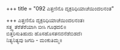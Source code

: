 +++
title = "092 ಎತ್ತಣಿನೊ ದೃಕ್ಪರಿಧಿಯಾಚೆಯಿಂದಲನಂತ"

+++
ಎತ್ತಣಿನೊ ದೃಕ್ಪರಿಧಿಯಾಚೆಯಿಂದಲನಂತ।  
ಸತ್ತ್ವ ತೆರೆತೆರೆಯಾಗಿ ಬೀಸಿ ಗೂಢದಲಿ॥  
ಬಿತ್ತರಿಸುತಿಹುದು ಹೊಸಹೊಸತನವನೆಡೆಬಿಡದೆ।  
ನಿತ್ಯನಿತ್ಯವು ಜಗದಿ - ಮಂಕುತಿಮ್ಮ॥  
